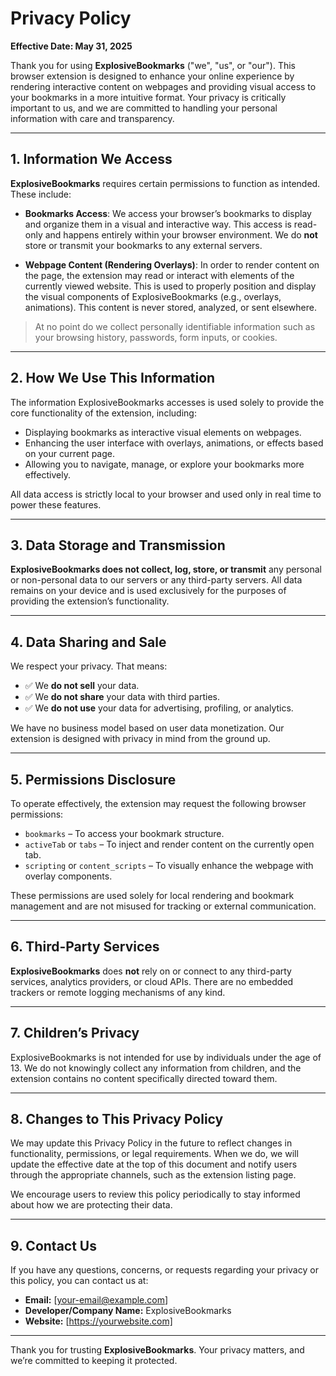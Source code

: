 # Privacy Policy

**Effective Date: May 31, 2025**

Thank you for using **ExplosiveBookmarks** ("we", "us", or "our"). This browser extension is designed to enhance your online experience by rendering interactive content on webpages and providing visual access to your bookmarks in a more intuitive format. Your privacy is critically important to us, and we are committed to handling your personal information with care and transparency.

---

## 1. Information We Access

**ExplosiveBookmarks** requires certain permissions to function as intended. These include:

- **Bookmarks Access**: We access your browser’s bookmarks to display and organize them in a visual and interactive way. This access is read-only and happens entirely within your browser environment. We do **not** store or transmit your bookmarks to any external servers.

- **Webpage Content (Rendering Overlays)**: In order to render content on the page, the extension may read or interact with elements of the currently viewed website. This is used to properly position and display the visual components of ExplosiveBookmarks (e.g., overlays, animations). This content is never stored, analyzed, or sent elsewhere.

> At no point do we collect personally identifiable information such as your browsing history, passwords, form inputs, or cookies.

---

## 2. How We Use This Information

The information ExplosiveBookmarks accesses is used solely to provide the core functionality of the extension, including:

- Displaying bookmarks as interactive visual elements on webpages.
- Enhancing the user interface with overlays, animations, or effects based on your current page.
- Allowing you to navigate, manage, or explore your bookmarks more effectively.

All data access is strictly local to your browser and used only in real time to power these features.

---

## 3. Data Storage and Transmission

**ExplosiveBookmarks does not collect, log, store, or transmit** any personal or non-personal data to our servers or any third-party servers. All data remains on your device and is used exclusively for the purposes of providing the extension’s functionality.

---

## 4. Data Sharing and Sale

We respect your privacy. That means:

- ✅ We **do not sell** your data.
- ✅ We **do not share** your data with third parties.
- ✅ We **do not use** your data for advertising, profiling, or analytics.

We have no business model based on user data monetization. Our extension is designed with privacy in mind from the ground up.

---

## 5. Permissions Disclosure

To operate effectively, the extension may request the following browser permissions:

- `bookmarks` – To access your bookmark structure.
- `activeTab` or `tabs` – To inject and render content on the currently open tab.
- `scripting` or `content_scripts` – To visually enhance the webpage with overlay components.

These permissions are used solely for local rendering and bookmark management and are not misused for tracking or external communication.

---

## 6. Third-Party Services

**ExplosiveBookmarks** does **not** rely on or connect to any third-party services, analytics providers, or cloud APIs. There are no embedded trackers or remote logging mechanisms of any kind.

---

## 7. Children’s Privacy

ExplosiveBookmarks is not intended for use by individuals under the age of 13. We do not knowingly collect any information from children, and the extension contains no content specifically directed toward them.

---

## 8. Changes to This Privacy Policy

We may update this Privacy Policy in the future to reflect changes in functionality, permissions, or legal requirements. When we do, we will update the effective date at the top of this document and notify users through the appropriate channels, such as the extension listing page.

We encourage users to review this policy periodically to stay informed about how we are protecting their data.

---

## 9. Contact Us

If you have any questions, concerns, or requests regarding your privacy or this policy, you can contact us at:

- **Email:** [your-email@example.com]
- **Developer/Company Name:** ExplosiveBookmarks
- **Website:** [https://yourwebsite.com]

---

Thank you for trusting **ExplosiveBookmarks**. Your privacy matters, and we’re committed to keeping it protected.
